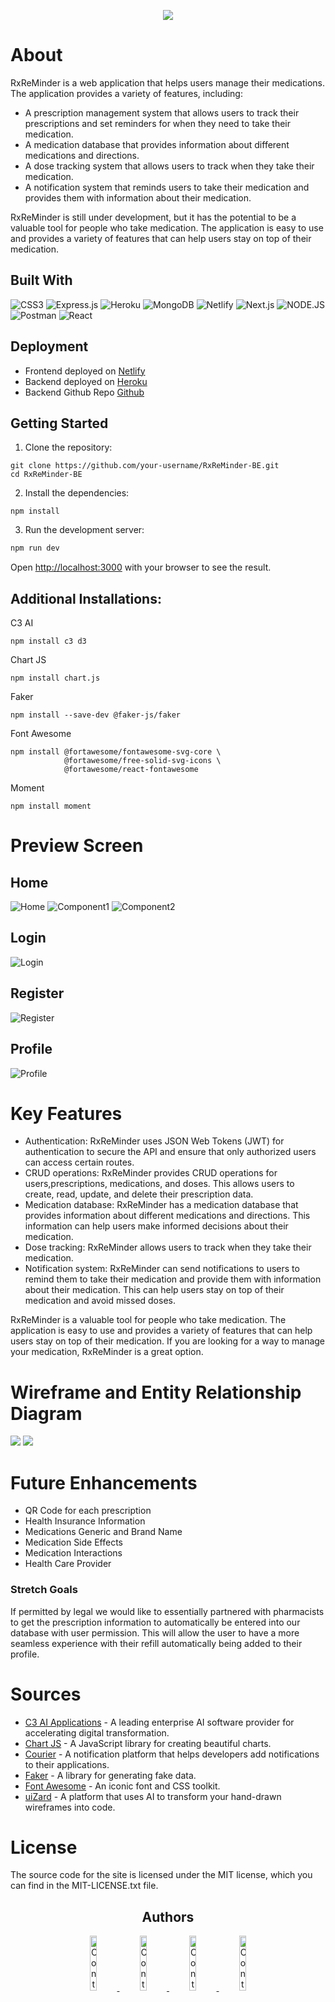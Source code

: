 <p align="center">
<img src="public/assets/logo2.png">
</p>

# About
RxReMinder is a web application that helps users manage their medications. The application provides a variety of features, including:

- A prescription management system that allows users to track their prescriptions and set reminders for when they need to take their medication.
- A medication database that provides information about different medications and directions.
- A dose tracking system that allows users to track when they take their medication.
- A notification system that reminds users to take their medication and provides them with information about their medication.

RxReMinder is still under development, but it has the potential to be a valuable tool for people who take medication. The application is easy to use and provides a variety of features that can help users stay on top of their medication.

## **Built With**
![CSS3](https://img.shields.io/badge/CSS3-1572B6?style=for-the-badge&logo=css3&logoColor=white)
![Express.js](https://img.shields.io/badge/Express.js-000000?style=for-the-badge&logo=express&logoColor=white)
![Heroku](https://img.shields.io/badge/Heroku-430098?style=for-the-badge&logo=heroku&logoColor=white)
![MongoDB](https://img.shields.io/badge/MongoDB-4EA94B?style=for-the-badge&logo=mongodb&logoColor=white)
![Netlify](https://img.shields.io/badge/Netlify-00C7B7?style=for-the-badge&logo=netlify&logoColor=white)
![Next.js](https://img.shields.io/badge/next.js-000000?style=for-the-badge&logo=nextdotjs&logoColor=white)
![NODE.JS](https://img.shields.io/badge/Node.js-339933?style=for-the-badge&logo=nodedotjs&logoColor=white)
![Postman](https://img.shields.io/badge/Postman-FF6C37?style=for-the-badge&logo=Postman&logoColor=white)
![React](https://img.shields.io/badge/React-20232A?style=for-the-badge&logo=react&logoColor=61DAFB)

## Deployment
- Frontend deployed on [Netlify]()
- Backend deployed on [Heroku]()
- Backend Github Repo [Github](https://github.com/Ellehcim23/RxReMinder-BE)

## Getting Started

1. Clone the repository:

```
git clone https://github.com/your-username/RxReMinder-BE.git
cd RxReMinder-BE
```
2. Install the dependencies:

```
npm install
```

3. Run the development server:

```zsh
npm run dev
```

Open [http://localhost:3000](http://localhost:3000) with your browser to see the result.

## Additional Installations:

C3 AI
```
npm install c3 d3
```
Chart JS
```
npm install chart.js
```

Faker
```
npm install --save-dev @faker-js/faker
```
Font Awesome
```
npm install @fortawesome/fontawesome-svg-core \
            @fortawesome/free-solid-svg-icons \
            @fortawesome/react-fontawesome
```
Moment
```
npm install moment
```

# **Preview Screen**
## Home
![Home](src/app/assets/home.png)
![Component1](src/app/assets/component1.png)
![Component2](src/app/assets/component2.png)

## Login
![Login](src/app/assets/login.png)

## Register
![Register](src/app/assets/register.png)

## Profile
![Profile](src/app/assets/profile.png)

# Key Features

- Authentication: RxReMinder uses JSON Web Tokens (JWT) for authentication to secure the API and ensure that only authorized users can access certain routes.
- CRUD operations: RxReMinder provides CRUD operations for users,prescriptions, medications, and doses. This allows users to create, read, update, and delete their prescription data.
- Medication database: RxReMinder has a medication database that provides information about different medications and directions. This information can help users make informed decisions about their medication.
- Dose tracking: RxReMinder allows users to track when they take their medication. 
- Notification system: RxReMinder can send notifications to users to remind them to take their medication and provide them with information about their medication. This can help users stay on top of their medication and avoid missed doses.

RxReMinder is a valuable tool for people who take medication. The application is easy to use and provides a variety of features that can help users stay on top of their medication. If you are looking for a way to manage your medication, RxReMinder is a great option.

# Wireframe and Entity Relationship Diagram
<img src="src/app/assets/uiZard.png">
<img src="public/assets/initial-wireframe.png">

# Future Enhancements 
- QR Code for each prescription
- Health Insurance Information
- Medications Generic and Brand Name
- Medication Side Effects
- Medication Interactions
- Health Care Provider 

### Stretch Goals
If permitted by legal we would like to essentially partnered with pharmacists to get the prescription information to automatically be entered into our database with user permission. This will allow the user to have a more seamless experience with their refill automatically being added to their profile.

# Sources
- [C3 AI Applications](https://c3.ai/) - A leading enterprise AI software provider for accelerating digital transformation.
- [Chart JS](https://www.chartjs.org/) - A JavaScript library for creating beautiful charts.
- [Courier](https://www.courier.com/) - A notification platform that helps developers add notifications to their applications.
- [Faker](https://fakerjs.dev/guide/) - A library for generating fake data.
- [Font Awesome](https://fontawesome.com/v4/get-started/) - An iconic font and CSS toolkit.
- [uiZard](https://uizard.io/) - A platform that uses AI to transform your hand-drawn wireframes into code.

# License 
The source code for the site is licensed under the MIT license, which you can find in the MIT-LICENSE.txt file.

<h2 align="center">Authors</h2>

<div align="center">
  <a href="https://github.com/darkartaudio">
    <img src="https://avatars.githubusercontent.com/u/122388609?v=4"
      alt="Contributors"
      width="15%" />
  </a>
   <a href="https://github.com/Ellehcim23">
    <img src="https://avatars.githubusercontent.com/u/125413734?v=4"
      alt="Contributors"
      width="15%" />
  </a>
    <a href="https://github.com/kacyphan7">
    <img src="https://avatars.githubusercontent.com/u/125235721?v=4"
      alt="Contributors"
      width="15%" />
  </a>
   <a href="https://github.com/sp1441">
    <img src="https://avatars.githubusercontent.com/u/125446289?v=4"
      alt="Contributors"
      width="15%" />
  </a>
</div>